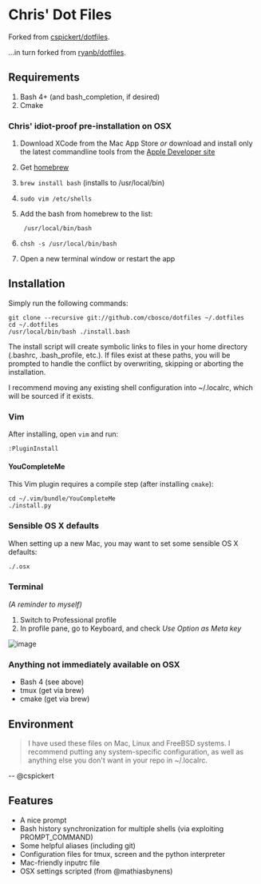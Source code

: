 Chris' Dot Files
===================
Forked from [cspickert/dotfiles](https://github.com/cspickert/dotfiles).

…in turn forked from [ryanb/dotfiles](https://github.com/ryanb/dotfiles).

Requirements
------------

1. Bash 4+ (and bash_completion, if desired)
2. Cmake

### Chris' idiot-proof pre-installation on OSX

1. Download XCode from the Mac App Store _or_ download and install only the latest commandline tools from the [Apple Developer site](https://developer.apple.com/downloads/index.action)
2. Get [homebrew](http://mxcl.github.com/homebrew/)
3. `brew install bash` (installs to /usr/local/bin)
4. `sudo vim /etc/shells`
5. Add the bash from homebrew to the list:

		/usr/local/bin/bash
6. `chsh -s /usr/local/bin/bash`
7. Open a new terminal window or restart the app

Installation
------------

Simply run the following commands:

    git clone --recursive git://github.com/cbosco/dotfiles ~/.dotfiles
    cd ~/.dotfiles
    /usr/local/bin/bash ./install.bash

The install script will create symbolic links to files in your home
directory (.bashrc, .bash_profile, etc.). If files exist at these
paths, you will be prompted to handle the conflict by overwriting,
skipping or aborting the installation.

I recommend moving any existing shell configuration into ~/.localrc,
which will be sourced if it exists.

### Vim

After installing, open `vim` and run:

    :PluginInstall

#### YouCompleteMe

This Vim plugin requires a compile step (after installing `cmake`):

    cd ~/.vim/bundle/YouCompleteMe
    ./install.py


### Sensible OS X defaults

When setting up a new Mac, you may want to set some sensible OS X defaults:

```bash
./.osx
```

### Terminal

_(A reminder to myself)_

1. Switch to Professional profile
2. In profile pane, go to Keyboard, and check _Use Option as Meta key_

![image](https://user-images.githubusercontent.com/308032/53662441-e7689b80-3c30-11e9-9b15-3025d7a76e31.png)


### Anything not immediately available on OSX

* Bash 4 (see above)
* tmux (get via brew)
* cmake (get via brew)

Environment
-----------

> I have used these files on Mac, Linux and FreeBSD systems. I recommend
putting any system-specific configuration, as well as anything else
you don't want in your repo in ~/.localrc.

-- @cspickert

Features
--------

* A nice prompt
* Bash history synchronization for multiple shells (via exploiting PROMPT_COMMAND)
* Some helpful aliases (including git)
* Configuration files for tmux, screen and the python interpreter
* Mac-friendly inputrc file
* OSX settings scripted (from @mathiasbynens)
